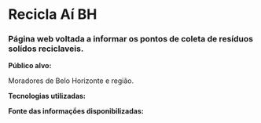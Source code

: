# Recicla Aí BH
<h3>Página web voltada a informar os pontos de coleta de resíduos solídos reciclaveis.</h3>

**Público alvo:**

Moradores de Belo Horizonte e região.

**Tecnologias utilizadas:**

**Fonte das informaçṍes disponibilizadas:**

